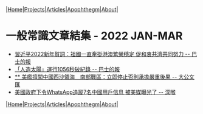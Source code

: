 |[Home](/README.md)|[Projects](/projects.md)|[Articles](/articles.md)|[Apophthegm](/apophthegm.md)|[About](/about.md)|

# 一般常識文章結集 - 2022 JAN-MAR

- [習近平2022新年賀詞：祖國一直牽掛港澳繁榮穩定 促和衷共濟共同努力 -- 巴士的報](https://www.bastillepost.com/hongkong/article/9909798-%e7%bf%92%e8%bf%91%e5%b9%b32022%e6%96%b0%e5%b9%b4%e8%b3%80%e8%a9%9e%ef%bc%9a%e7%a5%96%e5%9c%8b%e4%b8%80%e7%9b%b4%e7%89%bd%e6%8e%9b%e6%b8%af%e6%be%b3%e7%b9%81%e6%a6%ae%e7%a9%a9%e5%ae%9a-%e4%bf%83)  
- [「人造太陽」運行1056秒破紀錄 -- 巴士的報](https://www.bastillepost.com/hongkong/article/9911388-%e3%80%8c%e4%ba%ba%e9%80%a0%e5%a4%aa%e9%99%bd%e3%80%8d%e9%81%8b%e8%a1%8c1056%e7%a7%92%e7%a0%b4%e7%b4%80%e9%8c%84-2)  
- [** 美艦擅闖中國西沙領海　南部戰區：立即停止否則承擔嚴重後果 -- 大公文匯](https://www.tkww.hk/a/202201/20/AP61e8f727e4b0ec690cddfcf1.html)  
- [美國政府下令WhatsApp追蹤7名中國用戶信息 被美媒曝光了 -- 深喉](https://www.bastillepost.com/hongkong/article/10023857-%e7%be%8e%e5%9c%8b%e6%94%bf%e5%ba%9c%e4%b8%8b%e4%bb%a4whatsapp%e8%bf%bd%e8%b9%a47%e5%90%8d%e4%b8%ad%e5%9c%8b%e7%94%a8%e6%88%b6%e4%bf%a1%e6%81%af-%e8%a2%ab%e7%be%8e%e5%aa%92%e6%9b%9d%e5%85%89%e4%ba%86)  

|[Home](/README.md)|[Projects](/projects.md)|[Articles](/articles.md)|[Apophthegm](/apophthegm.md)|[About](/about.md)|
